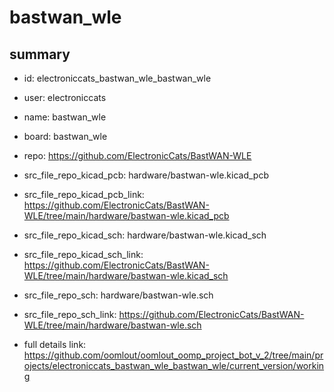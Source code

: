 # bastwan_wle
 
## summary 
* id: electroniccats_bastwan_wle_bastwan_wle
* user: electroniccats
* name: bastwan_wle
* board: bastwan_wle
* repo: https://github.com/ElectronicCats/BastWAN-WLE
* src_file_repo_kicad_pcb: hardware/bastwan-wle.kicad_pcb
* src_file_repo_kicad_pcb_link: https://github.com/ElectronicCats/BastWAN-WLE/tree/main/hardware/bastwan-wle.kicad_pcb
* src_file_repo_kicad_sch: hardware/bastwan-wle.kicad_sch
* src_file_repo_kicad_sch_link: https://github.com/ElectronicCats/BastWAN-WLE/tree/main/hardware/bastwan-wle.kicad_sch

* src_file_repo_sch: hardware/bastwan-wle.sch
* src_file_repo_sch_link: https://github.com/ElectronicCats/BastWAN-WLE/tree/main/hardware/bastwan-wle.sch
* full details link: https://github.com/oomlout/oomlout_oomp_project_bot_v_2/tree/main/projects/electroniccats_bastwan_wle_bastwan_wle/current_version/working  






